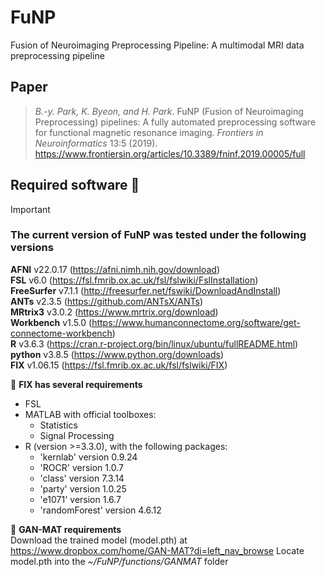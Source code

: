 # FuNP
Fusion of Neuroimaging Preprocessing Pipeline: A multimodal MRI data preprocessing pipeline

## Paper
> *B.-y. Park, K. Byeon, and H. Park.* FuNP (Fusion of Neuroimaging Preprocessing) pipelines: A fully automated preprocessing software for functional magnetic resonance imaging. *Frontiers in Neuroinformatics* 13:5 (2019). \
https://www.frontiersin.org/articles/10.3389/fninf.2019.00005/full

## Required software :eyes:
> [!IMPORTANT] 
>  
> ### The current version of FuNP was tested under the following versions
> **AFNI** v22.0.17 (https://afni.nimh.nih.gov/download) \
> **FSL** v6.0 (https://fsl.fmrib.ox.ac.uk/fsl/fslwiki/FslInstallation) \
> **FreeSurfer** v7.1.1 (http://freesurfer.net/fswiki/DownloadAndInstall) \
> **ANTs** v2.3.5 (https://github.com/ANTsX/ANTs) \
> **MRtrix3** v3.0.2 (https://www.mrtrix.org/download) \
> **Workbench** v1.5.0 (https://www.humanconnectome.org/software/get-connectome-workbench) \
> **R** v3.6.3 (https://cran.r-project.org/bin/linux/ubuntu/fullREADME.html) \
> **python** v3.8.5 (https://www.python.org/downloads) \
> **FIX** v1.06.15 (https://fsl.fmrib.ox.ac.uk/fsl/fslwiki/FIX)
> 
> :triangular_flag_on_post: **FIX has several requirements** 
> * FSL
> * MATLAB with official toolboxes:
>   * Statistics
>   * Signal Processing 
> * R (version >=3.3.0), with the following packages:
>   * 'kernlab' version 0.9.24 
>   * 'ROCR' version 1.0.7 
>   * 'class' version 7.3.14 
>   * 'party' version 1.0.25 
>   * 'e1071' version 1.6.7 
>   * 'randomForest' version 4.6.12
> 
> :triangular_flag_on_post: **GAN-MAT requirements** \
> Download the trained model (model.pth) at https://www.dropbox.com/home/GAN-MAT?di=left_nav_browse
> Locate model.pth into the *~/FuNP/functions/GANMAT* folder
